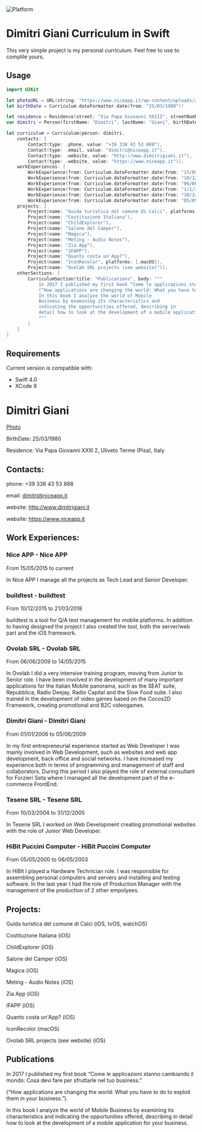 ![Platform](https://img.shields.io/badge/platform-ios-lightgray.svg?style=flat)

# Dimitri Giani Curriculum in Swift
This very simple project is my personal curriculum.
Feel free to use to complile yours.

## Usage

```swift
import UIKit

let photoURL = URL(string: "https://www.niceapp.it/wp-content/uploads/2017/03/dimitri.jpg")!
let birthDate = Curriculum.dateFormatter.date(from: "25/03/1980")!

let residence = Residence(street: "Via Papa Giovanni XXIII", streetNumber: "2", city: "Uliveto Terme", province: "Pisa", country: "Italy")
var dimitri = Person(firstName: "Dimitri", lastName: "Giani", birthDate: birthDate, photoURL: photoURL, residence: residence)

let curriculum = Curriculum(person: dimitri,
	contacts: [
		Contact(type: .phone, value: "+39 338 43 53 888"),
		Contact(type: .email, value: "dimitri@niceapp.it"),
		Contact(type: .website, value: "http://www.dimitrigiani.it"),
		Contact(type: .website, value: "https://www.niceapp.it")],
	workExperiences: [
		WorkExperience(from: Curriculum.dateFormatter.date(from: "15/05/2015")!, to: nil, companyName: "Nice APP", role: "Founder and Senior Developer", brief: "In Nice APP I manage all the projects as Tech Lead and Senior Developer."),
		WorkExperience(from: Curriculum.dateFormatter.date(from: "10/12/2015")!, to: Curriculum.dateFormatter.date(from: "21/03/2018"), companyName: "buildtest", role: "Creator, Founder and Developer", brief: "buildtest is a tool for Q/A test management for mobile platforms. In addition to having designed the project I also created the tool, both the server/web part and the iOS framework."),
		WorkExperience(from: Curriculum.dateFormatter.date(from: "06/06/2009")!, to: Curriculum.dateFormatter.date(from: "14/05/2015"), companyName: "Ovolab SRL", role: "iOS Software Engineer", brief: "In Ovolab I did a very intensive training program, moving from Junior to Senior role. I have been involved in the development of many important applications for the Italian Mobile panorama, such as the SEAT suite, Repubblica, Radio Deejay, Radio Capital and the Slow Food suite. I also trained in the development of video games based on the Cocos2D Framework, creating promotional and B2C videogames."),
		WorkExperience(from: Curriculum.dateFormatter.date(from: "1/1/2006")!, to: Curriculum.dateFormatter.date(from: "05/06/2009"), companyName: "Dimitri Giani", role: "Founder and Web/Mobile Developer", brief: "In my first entrepreneurial experience started as Web Developer I was mainly involved in Web Development, such as websites and web app development, back office and social networks. I have increased my experience both in terms of programming and management of staff and collaborators. During this period I also played the role of external consultant for Forzieri Seta where I managed all the development part of the e-commerce FrontEnd."),
		WorkExperience(from: Curriculum.dateFormatter.date(from: "10/3/2004")!, to: Curriculum.dateFormatter.date(from: "31/12/2005"), companyName: "Tesene SRL", role: "Web Designer/Developer", brief: "In Tesene SRL I worked on Web Development creating promotional websites with the role of Junior Web Developer."),
		WorkExperience(from: Curriculum.dateFormatter.date(from: "05/05/2000")!, to: Curriculum.dateFormatter.date(from: "06/05/2003"), companyName: "HiBit Puccini Computer", role: "Hardware Technician", brief: "In HiBit I played a Hardware Technician role. I was responsible for assembling personal computers and servers and installing and testing software. In the last year I had the role of Production Manager with the management of the production of 2 other empolyees.")],
	projects: [
		Project(name: "Guida turistica del comune di Calci", platforms: [.iOS, .tvOS, .watchOS]),
		Project(name: "Costituzione Italiana"),
		Project(name: "ChildExplorer"),
		Project(name: "Salone del Camper"),
		Project(name: "Magica"),
		Project(name: "Meting - Audio Notes"),
		Project(name: "Zia App"),
		Project(name: "IFAPP"),
		Project(name: "Quanto costa un'App?"),
		Project(name: "IconRecolor", platforms: [.macOS]),
		Project(name: "Ovolab SRL projects (see website)")],
	otherSections: [
		CurriculumSection(title: "Publications", body: """
			In 2017 I published my first book “Come le applicazioni stanno cambiando il mondo: Cosa devi fare per sfruttarle nel tuo business.”
			(“How applications are changing the world: What you have to do to exploit them in your business.”).
			In this book I analyze the world of Mobile
			Business by examining its characteristics and
			indicating the opportunities offered, describing in
			detail how to look at the development of a mobile application for your business.
			"""
		)
	]
)
```

## Requirements

Current version is compatible with:

* Swift 4.0
* XCode 9

# Dimitri Giani 
[Photo](https://www.niceapp.it/wp-content/uploads/2017/03/dimitri.jpg)

BirthDate: 25/03/1980

Residence: Via Papa Giovanni XXIII 2, Uliveto Terme (Pisa), Italy

## Contacts:
phone: +39 338 43 53 888

email: dimitri@niceapp.it

website: http://www.dimitrigiani.it

website: https://www.niceapp.it

## Work Experiences:
### Nice APP - Nice APP
From 15/05/2015 to current

In Nice APP I manage all the projects as Tech Lead and Senior Developer.

### buildtest - buildtest
From 10/12/2015 to 21/03/2018

buildtest is a tool for Q/A test management for mobile platforms. In addition to having designed the project I also created the tool, both the server/web part and the iOS framework.

### Ovolab SRL - Ovolab SRL
From 06/06/2009 to 14/05/2015

In Ovolab I did a very intensive training program, moving from Junior to Senior role. I have been involved in the development of many important applications for the Italian Mobile panorama, such as the SEAT suite, Repubblica, Radio Deejay, Radio Capital and the Slow Food suite. I also trained in the development of video games based on the Cocos2D Framework, creating promotional and B2C videogames.

### Dimitri Giani - Dimitri Giani
From 01/01/2006 to 05/06/2009

In my first entrepreneurial experience started as Web Developer I was mainly involved in Web Development, such as websites and web app development, back office and social networks. I have increased my experience both in terms of programming and management of staff and collaborators. During this period I also played the role of external consultant for Forzieri Seta where I managed all the development part of the e-commerce FrontEnd.

### Tesene SRL - Tesene SRL
From 10/03/2004 to 31/12/2005

In Tesene SRL I worked on Web Development creating promotional websites with the role of Junior Web Developer.

### HiBit Puccini Computer - HiBit Puccini Computer
From 05/05/2000 to 06/05/2003

In HiBit I played a Hardware Technician role. I was responsible for assembling personal computers and servers and installing and testing software. In the last year I had the role of Production Manager with the management of the production of 2 other empolyees.

## Projects:
Guida turistica del comune di Calci (iOS, tvOS, watchOS)

Costituzione Italiana (iOS)

ChildExplorer (iOS)

Salone del Camper (iOS)

Magica (iOS)

Meting - Audio Notes (iOS)

Zia App (iOS)

IFAPP (iOS)

Quanto costa un'App? (iOS)

IconRecolor (macOS)

Ovolab SRL projects (see website) (iOS)

## Publications
In 2017 I published my first book “Come le applicazioni stanno cambiando il mondo: Cosa devi fare per sfruttarle nel tuo business.”

(“How applications are changing the world: What you have to do to exploit them in your business.”).

In this book I analyze the world of Mobile Business by examining its characteristics and indicating the opportunities offered, describing in detail how to look at the development of a mobile application for your business.


